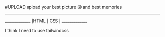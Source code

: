#UPLOAD
upload your best picture 😜 and best memories 
<hr>
 _____________
|HTML  |  CSS |
 _____________


I think I need to use tailwindcss 
